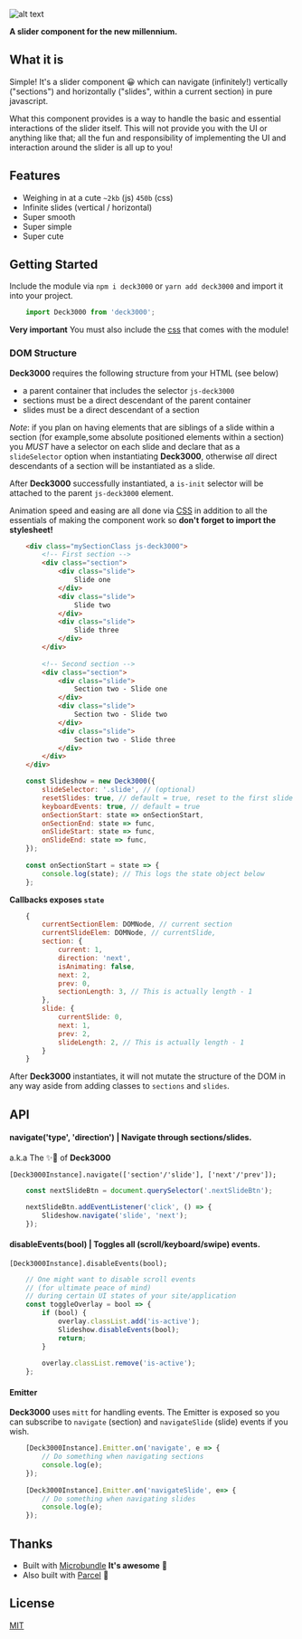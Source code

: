 ![alt text](https://image.ibb.co/diKhV8/deck3k.png "Deck3000")

**A slider component for the new millennium.**

## What it is
Simple! It's a slider component 😀 which can navigate (infinitely!) vertically ("sections") and horizontally ("slides", within a current section) in pure javascript.

What this component provides is a way to handle the basic and essential interactions of the slider itself. This will not provide you with the UI or anything like that; all the fun and responsibility of implementing the UI and interaction around the slider is all up to you!

## Features
- Weighing in at a cute `~2kb` (js) `450b` (css)
- Infinite slides (vertical / horizontal)
- Super smooth
- Super simple
- Super cute


## Getting Started

Include the module via `npm i deck3000` or `yarn add deck3000` and import it into your project.

```js
    import Deck3000 from 'deck3000';
```

**Very important** You must also include the [css](https://github.com/ezekielaquino/Deck3000/blob/master/dist/deck3000.css) that comes with the module!

### DOM Structure
**Deck3000** requires the following structure from your HTML (see below)
- a parent container that includes the selector `js-deck3000`
- sections must be a direct descendant of the parent container
- slides must be a direct descendant of a section

*Note*: if you plan on having elements that are siblings of a slide within a section (for example,some absolute positioned elements within a section) you *MUST* have a selector on each slide and declare that as a `slideSelector` option when instantiating **Deck3000**, otherwise *all* direct descendants of a section will be instantiated as a slide.

After **Deck3000** successfully instantiated, a `is-init` selector will be attached to the parent `js-deck3000` element.

Animation speed and easing are all done via [CSS](https://github.com/ezekielaquino/Deck3000/blob/5ac9c62b4b78e2b2ec27a05f45533c58dca27cb2/dist/deck3000.css#L21) in addition to all the essentials of making the component work so **don't forget to import the stylesheet!**

```html
    <div class="mySectionClass js-deck3000">
        <!-- First section -->
        <div class="section">
            <div class="slide">
                Slide one
            </div>
            <div class="slide">
                Slide two
            </div>
            <div class="slide">
                Slide three
            </div>
        </div>
        
        <!-- Second section -->
        <div class="section">
            <div class="slide">
                Section two - Slide one
            </div>
            <div class="slide">
                Section two - Slide two
            </div>
            <div class="slide">
                Section two - Slide three
            </div>
        </div>
    </div>
```

```js
    const Slideshow = new Deck3000({
        slideSelector: '.slide', // (optional)
        resetSlides: true, // default = true, reset to the first slide of a section
        keyboardEvents: true, // default = true
        onSectionStart: state => onSectionStart,
        onSectionEnd: state => func,
        onSlideStart: state => func,
        onSlideEnd: state => func,
    });
    
    const onSectionStart = state => {
        console.log(state); // This logs the state object below
    };
```

**Callbacks exposes `state`**
```js
    {
        currentSectionElem: DOMNode, // current section
        currentSlideElem: DOMNode, // currentSlide,
        section: {
            current: 1,
            direction: 'next',
            isAnimating: false,
            next: 2,
            prev: 0,
            sectionLength: 3, // This is actually length - 1
        },
        slide: {
            currentSlide: 0,
            next: 1,
            prev: 2,
            slideLength: 2, // This is actually length - 1
        }
    }
```

After **Deck3000** instantiates, it will not mutate the structure of the DOM in any way aside from adding classes to `sections` and `slides`.

## API

#### navigate('type', 'direction') | Navigate through sections/slides.

a.k.a The ✨🥩 of **Deck3000**

`[Deck3000Instance].navigate(['section'/'slide'], ['next'/'prev']);`

```js
    const nextSlideBtn = document.querySelector('.nextSlideBtn');

    nextSlideBtn.addEventListener('click', () => {
        Slideshow.navigate('slide', 'next');
    });
```

#### disableEvents(bool) | Toggles all (scroll/keyboard/swipe) events.

`[Deck3000Instance].disableEvents(bool);`


```js
    // One might want to disable scroll events
    // (for ultimate peace of mind)
    // during certain UI states of your site/application
    const toggleOverlay = bool => {
        if (bool) {
            overlay.classList.add('is-active');
            Slideshow.disableEvents(bool);
            return;
        }
        
        overlay.classList.remove('is-active');
    };
```

#### Emitter
**Deck3000** uses `mitt` for handling events. The Emitter is exposed so you can subscribe to `navigate` (section) and `navigateSlide` (slide) events if you wish.

```js
    [Deck3000Instance].Emitter.on('navigate', e => {
        // Do something when navigating sections
        console.log(e);
    });
    
    [Deck3000Instance].Emitter.on('navigateSlide', e=> {
        // Do something when navigating slides
        console.log(e);
    });
```

## Thanks
- Built with [Microbundle](https://github.com/developit/microbundle) **It's awesome** 💃
- Also built with [Parcel](https://parceljs.org/) 🕺

## License
[MIT](https://oss.ninja/mit)

